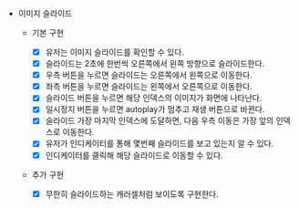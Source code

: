 - 이미지 슬라이드

  - 기본 구현

    - [x] 유저는 이미지 슬라이드를 확인할 수 있다.
    - [x] 슬라이드는 2초에 한번씩 오른쪽에서 왼쪽 방향으로 슬라이드한다.
    - [x] 우측 버튼을 누르면 슬라이드는 오른쪽에서 왼쪽으로 이동한다.
    - [x] 좌측 버튼을 누르면 슬라이드는 왼쪽에서 오른쪽으로 이동한다.
    - [x] 슬라이드 버튼을 누르면 해당 인덱스의 이미지가 화면에 나타난다.
    - [x] 일시정지 버튼을 누르면 autoplay가 멈추고 재생 버튼으로 바뀐다.
    - [x] 슬라이드 가장 마지막 인덱스에 도달하면, 다음 우측 이동은 가장 앞의 인덱스로 이동한다.
    - [x] 유저가 인디케이터를 통해 몇번째 슬라이드를 보고 있는지 알 수 있다.
    - [x] 인디케이터를 클릭해 해당 슬라이드로 이동할 수 있다.

  - 추가 구현
    - [x] 무한히 슬라이드하는 캐러셀처럼 보이도록 구현한다.
